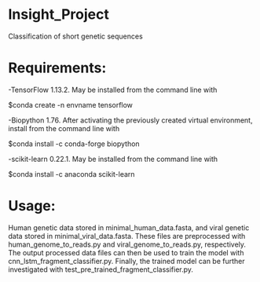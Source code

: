 # Insight_Project
Classification of short genetic sequences

# Requirements:

-TensorFlow 1.13.2. May be installed from the command line with

$conda create -n envname tensorflow

-Biopython 1.76. After activating the previously created virtual environment, install from the command line with

$conda install -c conda-forge biopython

-scikit-learn 0.22.1. May be installed from the command line with

$conda install -c anaconda scikit-learn

# Usage:

Human genetic data stored in minimal_human_data.fasta, and viral genetic data stored in minimal_viral_data.fasta. These files are preprocessed with human_genome_to_reads.py and viral_genome_to_reads.py, respectively. The output processed data files can then be used to train the model with cnn_lstm_fragment_classifier.py. Finally, the trained model can be further investigated with test_pre_trained_fragment_classifier.py.


